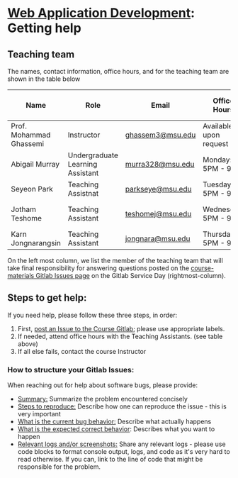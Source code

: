 # [Web Application Development](https://gitlab.msu.edu/cse477-fall-2023/course-materials/): Getting help



## Teaching team

The names, contact information, office hours, and for the teaching team are shown in the table below

| Name                    | Role                      | Email                                       | Office Hours                | Virtual Office                               | Gitlab Service Day   |
| ----------------------- | ------------------------- | ------------------------------------------- | --------------------------- | -------------------------------------------- | ---------------------- |
| Prof. Mohammad Ghassemi | Instructor                | [ghassem3@msu.edu](mailto:ghassem3@msu.edu) | Available upon request      | [Zoom link](https://msu.zoom.us/my/ghassemi) |  |
| Abigail Murray | Undergraduate Learning  <br />Assistant | [murra328@msu.edu](mailto:murra328@msu.edu) | Monday:<br/> 5PM - 9PM | [Zoom link](https://msu.zoom.us/j/6782198652) | Mon, Tues, Wed |
| Seyeon Park | Teaching <br /> Assistnat | [parkseye@msu.edu](mailto:parkseye@msu.edu) |  Tuesday: <br/> 5PM - 9PM | [TBD]() | Thurs, Fri, Sat |
| Jotham Teshome | Teaching  <br />Assistant | [teshomej@msu.edu](mailto:teshomej@msu.edu) | Wednesday:<br /> 5PM - 9PM | [Zoom link](https://msu.zoom.us/j/9682596089)                                | Mon, Wednesday, Sat |
| Karn Jongnarangsin | Teaching  <br />Assistant | [jongnara@msu.edu](mailto:jongnara@msu.edu) | Thursday:<br /> 5PM - 9PM | [Zoom link](https://msu.zoom.us/j/6279798208) | Tues, Thurs, Sun |




On the left most column, we list the member of the teaching team that will take final responsibility for answering questions posted on the [course-materials Gitlab Issues page](https://gitlab.msu.edu/cse477-fall-2023/course-materials/-/issues) on the Gitlab Service Day (rightmost-column).



## Steps to get help:

If  you need help, please follow these three steps, in order:

1. First, [post an Issue to the Course Gitlab](https://gitlab.msu.edu/cse477-fall-2023/course-materials/-/issues); please use appropriate labels.
2. If needed, attend office hours with the Teaching Assistants. (see table above)
3. If all else fails, contact the course Instructor



### How to structure your Gitlab Issues:

When reaching out for help about software bugs, please provide: 

* <u>Summary:</u> Summarize the problem encountered concisely
* <u>Steps to reproduce:</u> Describe how one can reproduce the issue - this is very important
* <u>What is the current bug behavior:</u> Describe what actually happens
* <u>What is the expected correct behavior</u>:  Describes what you want to happen
* <u>Relevant logs and/or screenshots:</u> Share any relevant logs - please use code blocks to format console output, logs, and code as it's very hard to read otherwise. If you can, link to the line of code that might be responsible for the problem.

